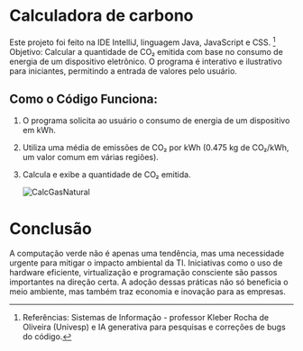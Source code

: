 # Calculadora de carbono 


Este projeto foi feito na IDE IntelliJ, linguagem Java, JavaScript e CSS. [^1]
Objetivo: Calcular a quantidade de CO₂ emitida com base no consumo de energia de um dispositivo eletrônico. 
O programa é interativo e ilustrativo para iniciantes, permitindo a entrada de valores pelo usuário.


## Como o Código Funciona:

1. O programa solicita ao usuário o consumo de energia de um dispositivo em kWh.
2. Utiliza uma média de emissões de CO₂ por kWh (0.475 kg de CO₂/kWh, um valor comum em várias
regiões).
3. Calcula e exibe a quantidade de CO₂ emitida.

   ![CalcGasNatural](https://github.com/user-attachments/assets/c0a1aaeb-356f-43ad-87cc-9294393b7e1a)

# Conclusão

A computação verde não é apenas uma tendência, mas uma necessidade urgente para mitigar o
impacto ambiental da TI. Iniciativas como o uso de hardware eficiente, virtualização e programação
consciente são passos importantes na direção certa. A adoção dessas práticas não só beneficia o meio
ambiente, mas também traz economia e inovação para as empresas.

[^1]: Referências: Sistemas de Informação - professor Kleber Rocha de Oliveira (Univesp) e IA generativa para pesquisas e correções de bugs do código.
